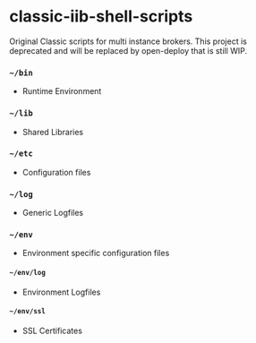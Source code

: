 classic-iib-shell-scripts
=========================

Original Classic scripts for multi instance brokers.  This project is deprecated and will be replaced by open-deploy that is still WIP. 

### `~/bin` 
   * Runtime Environment

### `~/lib`
   * Shared Libraries

### `~/etc` 
   * Configuration files
   
### `~/log` 
   * Generic Logfiles

### `~/env`
   * Environment specific configuration files

#### `~/env/log` 
   * Environment Logfiles

#### `~/env/ssl`
   * SSL Certificates
